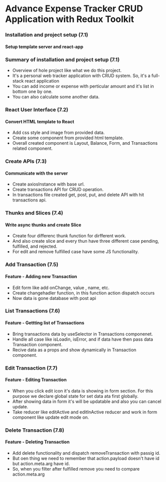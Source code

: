 # Advance Expense Tracker CRUD Application with Redux Toolkit

### Installation and project setup (7.1)

#### Setup template server and react-app

### Summary of installation and project setup (7.1)

- Overview of hole project like what we do this project.
- It's a personal web tracker application with CRUD system. So, it's a full-stack react application
- You can add income or expense with perticular amount and it's list in bottom one by one.
- You can also calculate some another data.

### React User Interface (7.2)

#### Convert HTML template to React

- Add css style and image from provided data.
- Create some component from provided html template.
- Overall created component is Layout, Balance, Form, and Transactions related component.

### Create APIs (7.3)

#### Communicate with the server

- Create axiosInstance with base url.
- Create transactions API for CRUD operation.
- In transactions file created get, post, put, and delete API with hit transactions api.

### Thunks and Slices (7.4)

#### Write async thunks and create Slice

- Create four differenc thunk function for dirfferent work.
- And also create slice and every thun have three different case pending, fulfilled, and rejected.
- For edit and remove fulfilled case have some JS functionality.

### Add Transaction (7.5)

#### Feature - Adding new Transaction

- Edit form like add onChange, value , name, etc.
- Create changehadler function, in this function action dispatch occurs
- Now data is gone database with post api

### List Transactions (7.6)

#### Feature - Gettting list of Transactions

- Bring transactions data by useSelector in Transactions componenet.
- Handle all case like isLoadin, isError, and if data have then pass data Transaction component.
- Recive data as a props and show dynamically in Transaction component.

### Edit Transaction (7.7)

#### Feature - Editing Transaction

- When you click edit icon it's data is showing in form section. For this purpose we declare global state for set data ata first globally.
- After showing data in form it's will be updatable and also you can cancel update.
- Take reducer like editActive and editInActive reducer and work in form component like update edit mode on.

### Delete Transaction (7.8)

#### Feature - Deleting Transaction

- Add delete functionality and dispatch removeTransaction with passig id.
- But oen thing we need to remember that action.payload doesn't have id but action.meta.arg have id.
- So, when you filter after fulfilled remove you need to compare action.meta.arg
